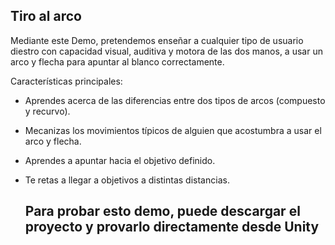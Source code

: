 ## Tiro al arco

<Poster>

Mediante este Demo, pretendemos enseñar a cualquier tipo de usuario diestro con capacidad visual, auditiva y motora de las dos manos, a usar un arco y flecha para apuntar al blanco correctamente.

Características principales:

* Aprendes acerca de las diferencias entre dos tipos de arcos (compuesto y recurvo).
* Mecanizas los movimientos típicos de alguien que acostumbra a usar el arco y flecha.
* Aprendes a apuntar hacia el objetivo definido.
* Te retas a llegar a objetivos a distintas distancias.

  ## Para probar esto demo, puede descargar el proyecto y provarlo directamente desde Unity 
